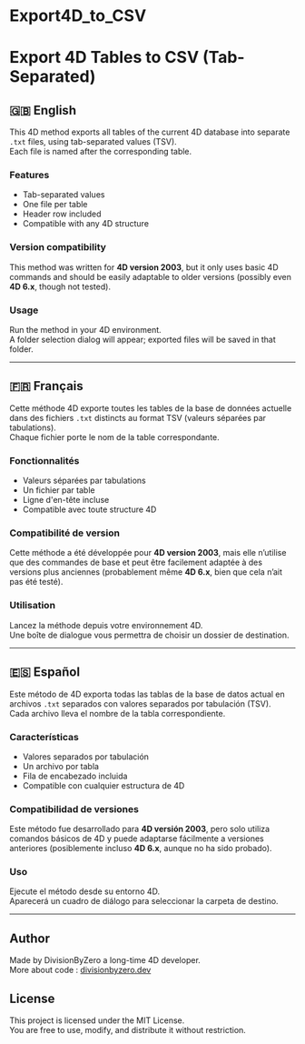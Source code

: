 # Export4D_to_CSV
# Export 4D Tables to CSV (Tab-Separated)

## 🇬🇧 English

This 4D method exports all tables of the current 4D database into separate `.txt` files, using tab-separated values (TSV).  
Each file is named after the corresponding table.

### Features
- Tab-separated values
- One file per table
- Header row included
- Compatible with any 4D structure

### Version compatibility
This method was written for **4D version 2003**, but it only uses basic 4D commands and should be easily adaptable to older versions (possibly even **4D 6.x**, though not tested).

### Usage
Run the method in your 4D environment.  
A folder selection dialog will appear; exported files will be saved in that folder.

---

## 🇫🇷 Français

Cette méthode 4D exporte toutes les tables de la base de données actuelle dans des fichiers `.txt` distincts au format TSV (valeurs séparées par tabulations).  
Chaque fichier porte le nom de la table correspondante.

### Fonctionnalités
- Valeurs séparées par tabulations
- Un fichier par table
- Ligne d'en-tête incluse
- Compatible avec toute structure 4D

### Compatibilité de version
Cette méthode a été développée pour **4D version 2003**, mais elle n’utilise que des commandes de base et peut être facilement adaptée à des versions plus anciennes (probablement même **4D 6.x**, bien que cela n’ait pas été testé).

### Utilisation
Lancez la méthode depuis votre environnement 4D.  
Une boîte de dialogue vous permettra de choisir un dossier de destination.

---

## 🇪🇸 Español

Este método de 4D exporta todas las tablas de la base de datos actual en archivos `.txt` separados con valores separados por tabulación (TSV).  
Cada archivo lleva el nombre de la tabla correspondiente.

### Características
- Valores separados por tabulación
- Un archivo por tabla
- Fila de encabezado incluida
- Compatible con cualquier estructura de 4D

### Compatibilidad de versiones
Este método fue desarrollado para **4D versión 2003**, pero solo utiliza comandos básicos de 4D y puede adaptarse fácilmente a versiones anteriores (posiblemente incluso **4D 6.x**, aunque no ha sido probado).

### Uso
Ejecute el método desde su entorno 4D.  
Aparecerá un cuadro de diálogo para seleccionar la carpeta de destino.

---
## Author

Made by DivisionByZero a long-time 4D developer.  
More about code : [divisionbyzero.dev](https://www.divisionbyzero.dev)

## License

This project is licensed under the MIT License.  
You are free to use, modify, and distribute it without restriction.
